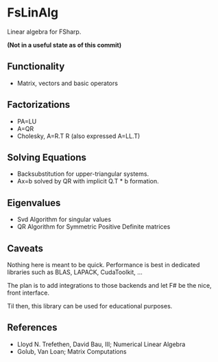 # FsLinAlg
Linear algebra for FSharp.

**(Not in a useful state as of this commit)**

## Functionality
- Matrix, vectors and basic operators

## Factorizations
- PA=LU
- A=QR
- Cholesky, A=R.T R (also expressed A=LL.T)

## Solving Equations
- Backsubstitution for upper-triangular systems.
- Ax=b solved by QR with implicit Q.T * b formation.

## Eigenvalues
- Svd Algorithm for singular values
- QR Algorithm for Symmetric Positive Definite matrices

## Caveats
Nothing here is meant to be quick. Performance is best in dedicated libraries such as BLAS, LAPACK, CudaToolkit, ...

The plan is to add integrations to those backends and let F# be the nice, front interface.

Til then, this library can be used for educational purposes.

## References
- Lloyd N. Trefethen, David Bau, III; Numerical Linear Algebra
- Golub, Van Loan; Matrix Computations

